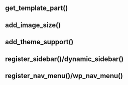 ## get_template_part()

## add_image_size()

## add_theme_support()

## register_sidebar()/dynamic_sidebar()

## register_nav_menu()/wp_nav_menu()